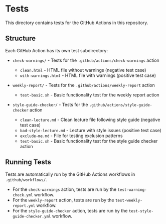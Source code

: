 # Tests

This directory contains tests for the GitHub Actions in this repository.

## Structure

Each GitHub Action has its own test subdirectory:

- `check-warnings/` - Tests for the `.github/actions/check-warnings` action
  - `clean.html` - HTML file without warnings (negative test case)
  - `with-warnings.html` - HTML file with warnings (positive test case)

- `weekly-report/` - Tests for the `.github/actions/weekly-report` action
  - `test-basic.sh` - Basic functionality test for the weekly report action

- `style-guide-checker/` - Tests for the `.github/actions/style-guide-checker` action
  - `clean-lecture.md` - Clean lecture file following style guide (negative test case)
  - `bad-style-lecture.md` - Lecture with style issues (positive test case)
  - `exclude-me.md` - File for testing exclusion patterns
  - `test-basic.sh` - Basic functionality test for the style guide checker action

## Running Tests

Tests are automatically run by the GitHub Actions workflows in `.github/workflows/`.

- For the `check-warnings` action, tests are run by the `test-warning-check.yml` workflow.
- For the `weekly-report` action, tests are run by the `test-weekly-report.yml` workflow.
- For the `style-guide-checker` action, tests are run by the `test-style-guide-checker.yml` workflow.